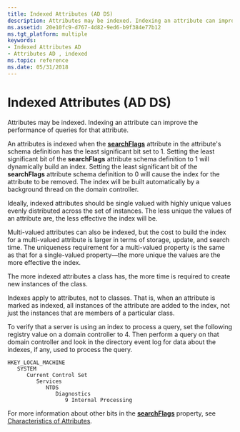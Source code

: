 ```yaml
---
title: Indexed Attributes (AD DS)
description: Attributes may be indexed. Indexing an attribute can improve the performance of queries for that attribute.
ms.assetid: 20e10fc9-d767-4d82-9ed6-b9f384e77b12
ms.tgt_platform: multiple
keywords:
- Indexed Attributes AD
- Attributes AD , indexed
ms.topic: reference
ms.date: 05/31/2018
---
```


# Indexed Attributes (AD DS)

Attributes may be indexed. Indexing an attribute can improve the performance of queries for that attribute.

An attributes is indexed when the [**searchFlags**](/windows/desktop/ADSchema/a-searchflags) attribute in the attribute's schema definition has the least significant bit set to 1. Setting the least significant bit of the **searchFlags** attribute schema definition to 1 will dynamically build an index. Setting the least significant bit of the **searchFlags** attribute schema definition to 0 will cause the index for the attribute to be removed. The index will be built automatically by a background thread on the domain controller.

Ideally, indexed attributes should be single valued with highly unique values evenly distributed across the set of instances. The less unique the values of an attribute are, the less effective the index will be.

Multi-valued attributes can also be indexed, but the cost to build the index for a multi-valued attribute is larger in terms of storage, update, and search time. The uniqueness requirement for a multi-valued property is the same as that for a single-valued property—the more unique the values are the more effective the index.

The more indexed attributes a class has, the more time is required to create new instances of the class.

Indexes apply to attributes, not to classes. That is, when an attribute is marked as indexed, all instances of the attribute are added to the index, not just the instances that are members of a particular class.

To verify that a server is using an index to process a query, set the following registry value on a domain controller to 4. Then perform a query on that domain controller and look in the directory event log for data about the indexes, if any, used to process the query.

```
HKEY_LOCAL_MACHINE
   SYSTEM
      Current Control Set
         Services
            NTDS
               Diagnostics
                  9 Internal Processing
```

For more information about other bits in the [**searchFlags**](/windows/desktop/ADSchema/a-searchflags) property, see [Characteristics of Attributes](characteristics-of-attributes.md).

 

 
